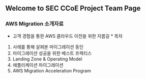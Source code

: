 ## Welcome to SEC CCoE Project Team Page

### AWS Migration 소개자료
 * 고객 경험을 통한 AWS 클라우드 이전을 위한 지름길 *
 목차
 1. 사례를 통해 살펴본 마이그레이션 동인
 2. 마이그레이션 성공을 위한 베스트 프렉티스
 3. Landing Zone & Operating Model
 4. 애플리케이션 마이그레이션
 5. AWS Migration Acceleration Program
